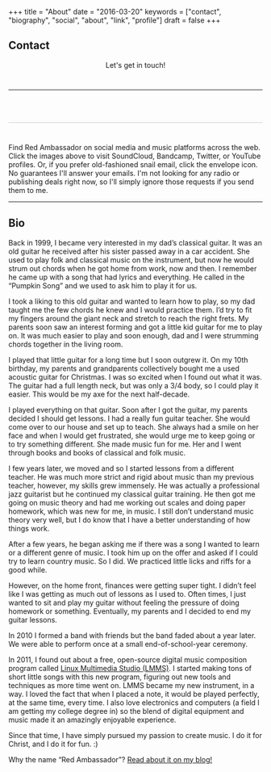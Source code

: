 +++
title = "About"
date = "2016-03-20"
keywords = ["contact", "biography", "social", "about", "link", "profile"]
draft = false
+++

<style>
table {
    font-size: 40px;
    border-spacing: 10px 0px;
    border-collapse: seperate;
}

tr {
    border-bottom: 1px solid #ccc;
}

table a:hover {
    font-size: 35px;
}
</style>


## Contact

<center>

Let's get in touch!

<table>
<tr>

<td>
<a target="_blank" href="https://soundcloud.com/red-ambassador"><div style="color: #FF7700;" class="fab fa-soundcloud"></div></a>
</td>
<td>&nbsp;&nbsp;&nbsp;</td>

<td>
<a target="_blank" href="https://redambassador.bandcamp.com/"><i style="color: #639AA9;" class="fab fa-bandcamp"></i></a>
</td>
<td>&nbsp;&nbsp;&nbsp;</td>

<td>
<a target="_blank" href="https://twitter.com/Red_Ambassador"><i style="color: #55ACEE;" class="fab fa-twitter"></i></a>
</td>
<td>&nbsp;&nbsp;&nbsp;</td>

<td>
<a target="_blank" href="https://www.youtube.com/c/RedAmbassadorMusic1"><i style="color: #e52d27;" class="fab fa-youtube"></i></a>
</td>
<td>&nbsp;&nbsp;&nbsp;</td>

<td>
<a target="_blank" href="mailto:RedAmbassadorMusic@live.com"><i style="color:#000000;" class="far fa-envelope"></i></a>
</td>
<td>&nbsp;&nbsp;&nbsp;</td>

</table>
</center>
<!---</div>--->

Find Red Ambassador on social media and music platforms across the web. Click
the images above to visit SoundCloud, Bandcamp, Twitter, or YouTube profiles.
Or, if you prefer old-fashioned snail email, click the envelope icon. No
guarantees I'll answer your emails. I'm not looking for any radio or
publishing deals right now, so I'll simply ignore those requests if you send
them to me.

----

## Bio

Back in 1999, I became very interested in my dad’s classical guitar. It was an old guitar he received after his sister passed away in a car accident. She used to play folk and classical music on the instrument, but now he would strum out chords when he got home from work, now and then. I remember he came up with a song that had lyrics and everything. He called in the “Pumpkin Song” and we used to ask him to play it for us.

I took a liking to this old guitar and wanted to learn how to play, so my dad taught me the few chords he knew and I would practice them. I’d try to fit my fingers around the giant neck and stretch to reach the right frets. My parents soon saw an interest forming and got a little kid guitar for me to play on. It was much easier to play and soon enough, dad and I were strumming chords together in the living room.

I played that little guitar for a long time but I soon outgrew it. On my 10th birthday, my parents and grandparents collectively bought me a used acoustic guitar for Christmas. I was so excited when I found out what it was. The guitar had a full length neck, but was only a 3/4 body, so I could play it easier. This would be my axe for the next half-decade.

I played everything on that guitar. Soon after I got the guitar, my parents decided I should get lessons. I had a really fun guitar teacher. She would come over to our house and set up to teach. She always had a smile on her face and when I would get frustrated, she would urge me to keep going or to try something different. She made music fun for me. Her and I went through books and books of classical and folk music.

I few years later, we moved and so I started lessons from a different teacher. He was much more strict and rigid about music than my previous teacher, however, my skills grew immensely. He was actually a professional jazz guitarist but he continued my classical guitar training. He then got me going on music theory and had me working out scales and doing paper homework, which was new for me, in music. I still don’t understand music theory very well, but I do know that I have a better understanding of how things work.

After a few years, he began asking me if there was a song I wanted to learn or a different genre of music. I took him up on the offer and asked if I could try to learn country music. So I did. We practiced little licks and riffs for a good while.

However, on the home front, finances were getting super tight. I didn’t feel like I was getting as much out of lessons as I used to. Often times, I just wanted to sit and play my guitar without feeling the pressure of doing homework or something. Eventually, my parents and I decided to end my guitar lessons.

In 2010 I formed a band with friends but the band faded about a year later. We were able to perform once at a small end-of-school-year ceremony.

In 2011, I found out about a free, open-source digital music composition program called [Linux Multimedia Studio (LMMS)](https://lmms.io). I started making tons of short little songs with this new program, figuring out new tools and techniques as more time went on. LMMS became my new instrument, in a way. I loved the fact that when I placed a note, it would be played perfectly, at the same time, every time. I also love electronics and computers (a field I am getting my college degree in) so the blend of digital equipment and music made it an amazingly enjoyable experience.

Since that time, I have simply pursued my passion to create music. I do it for Christ, and I do it for fun. :)

Why the name “Red Ambassador”? [Read about it on my blog!](/blog/behind-the-name/)

